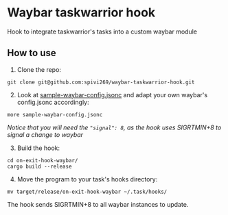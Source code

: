 # Waybar taskwarrior hook

Hook to integrate taskwarrior's tasks into a custom waybar module

## How to use

1. Clone the repo:

```
git clone git@github.com:spivi269/waybar-taskwarrior-hook.git
```

2. Look at [sample-waybar-config.jsonc](sample-waybar-config.jsonc) and adapt your own waybar's config.jsonc accordingly:

```
more sample-waybar-config.jsonc
```

_Notice that you will need the `"signal": 8`, as the hook uses SIGRTMIN+8 to signal a change to waybar_

3. Build the hook:

```
cd on-exit-hook-waybar/
cargo build --release
```

4. Move the program to your task's hooks directory:

```
mv target/release/on-exit-hook-waybar ~/.task/hooks/
```

The hook sends SIGRTMIN+8 to all waybar instances to update.

